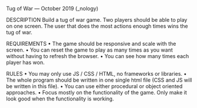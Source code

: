 Tug of War — October 2019 (_nology)

DESCRIPTION
Build a tug of war game. Two players should be able to play on one screen. The user that does the most actions enough times wins the tug of war. 

REQUIREMENTS
• The game should be responsive and scale with the screen.
• You can reset the game to play as many times as you want without having to refresh the browser.
• You can see how many times each player has won.

RULES
• You may only use JS / CSS / HTML, no frameworks or libraries.
• The whole program should be written in one single html file (CSS and JS will be written in this file).
• You can use either procedural or object oriented approaches.
• Focus mostly on the functionality of the game. Only make it look good when the functionality is working.
